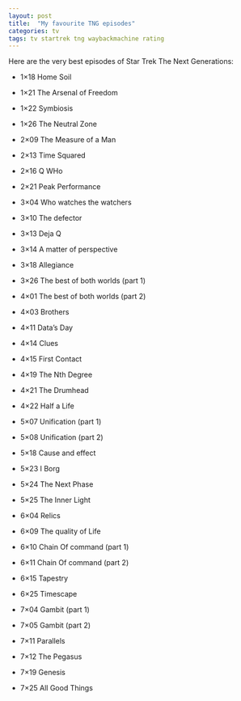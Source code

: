 ```yaml
---
layout: post
title:  "My favourite TNG episodes"
categories: tv
tags: tv startrek tng waybackmachine rating
---
```


Here are the very best episodes of Star Trek The Next Generations:

* 1×18 Home Soil
* 1×21 The Arsenal of Freedom
* 1×22 Symbiosis
* 1×26 The Neutral Zone

* 2×09 The Measure of a Man
* 2×13 Time Squared
* 2×16 Q WHo
* 2×21 Peak Performance

* 3×04 Who watches the watchers
* 3×10 The defector
* 3×13 Deja Q
* 3×14 A matter of perspective
* 3×18 Allegiance
* 3×26 The best of both worlds (part 1)

* 4×01 The best of both worlds (part 2)
* 4×03 Brothers
* 4×11 Data’s Day
* 4×14 Clues
* 4×15 First Contact
* 4×19 The Nth Degree
* 4×21 The Drumhead
* 4×22 Half a Life

* 5×07 Unification (part 1)
* 5×08 Unification (part 2)
* 5×18 Cause and effect
* 5×23 I Borg
* 5×24 The Next Phase
* 5×25 The Inner Light

* 6×04 Relics
* 6×09 The quality of Life
* 6×10 Chain Of command (part 1)
* 6×11 Chain Of command (part 2)
* 6×15 Tapestry
* 6×25 Timescape

* 7×04 Gambit (part 1)
* 7×05 Gambit (part 2)
* 7×11 Parallels
* 7×12 The Pegasus
* 7×19 Genesis
* 7×25 All Good Things
